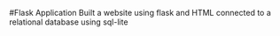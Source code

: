 #Flask Application 
Built a website using flask and HTML 
connected to a relational database using sql-lite
